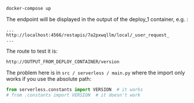 ```shell
docker-compose up
```

The endpoint will be displayed in the output of the deploy_1 container, e.g. :
```shell
...
http://localhost:4566/restapis/7a2pxwqllm/local/_user_request_
...
```

The route to test it is:
```shell
http://OUTPUT_FROM_DEPLOY_CONTAINER/version
```


The problem here is in `src / serverless / main.py` where the import only works if you use the absolute path:
```python
from serverless.constants import VERSION  # it works
# from .constants import VERSION  # it doesn't work
```